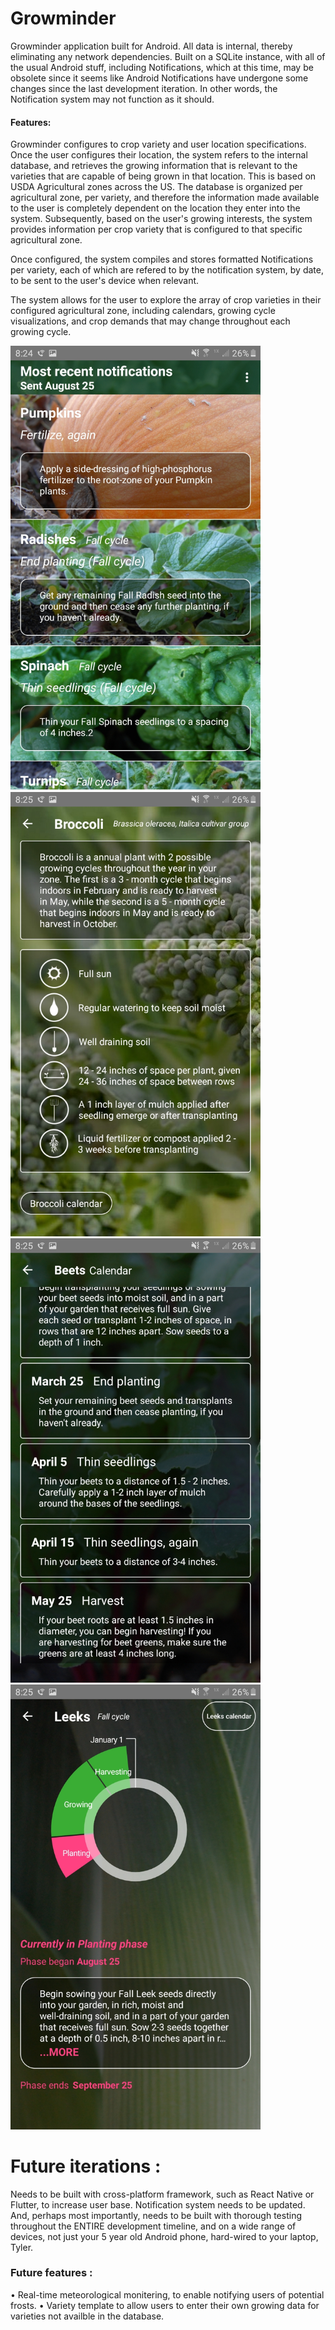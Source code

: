 # Growminder

Growminder application built for Android. All data is internal, thereby eliminating any network dependencies. Built on a SQLite instance, with all of the usual Android stuff, including Notifications, which at this time, may be obsolete since it seems like Android Notifications have undergone some changes since the last development iteration. In other words, the Notification system may not function as it should. 

<h4>Features: </h4>

Growminder configures to crop variety and user location specifications. Once the user configures their location, the system refers to the internal database, and retrieves the growing information that is relevant to the varieties that are capable of being grown in that location. This is based on USDA Agricultural zones across the US. The database is organized per agricultural zone, per variety, and therefore the information made available to the user is completely dependent on the location they enter into the system. Subsequently, based on the user's growing interests, the system provides information per crop variety that is configured to that specific agricultural zone. 
    
Once configured, the system compiles and stores formatted Notifications per variety, each of which are refered to by the notification system, by date, to be sent to the user's device when relevant. 
    
The system allows for the user to explore the array of crop varieties in their configured agricultural zone, including calendars, growing cycle visualizations, and crop demands that may change throughout each growing cycle.

<img src = "screenshots/growminder_screenshot1.jpg" width = "400"> 
<img src = "screenshots/growminder_screenshot2.jpg" width = "400">
<img src = "screenshots/growminder_screenshot3.jpg" width = "400">
<img src = "screenshots/growminder_screenshot4.jpg" width = "400">

# Future iterations : 

Needs to be built with cross-platform framework, such as React Native or Flutter, to increase user base. Notification system needs to be updated.
And, perhaps most importantly, needs to be built with thorough testing throughout the ENTIRE development timeline, and on a wide range of devices, not just your 5 year old Android phone, hard-wired to your laptop, Tyler.

<h3>Future features : </h3>
• Real-time meteorological monitering, to enable notifying users of potential frosts. 
• Variety template to allow users to enter their own growing data for varieties not availble in the database.

